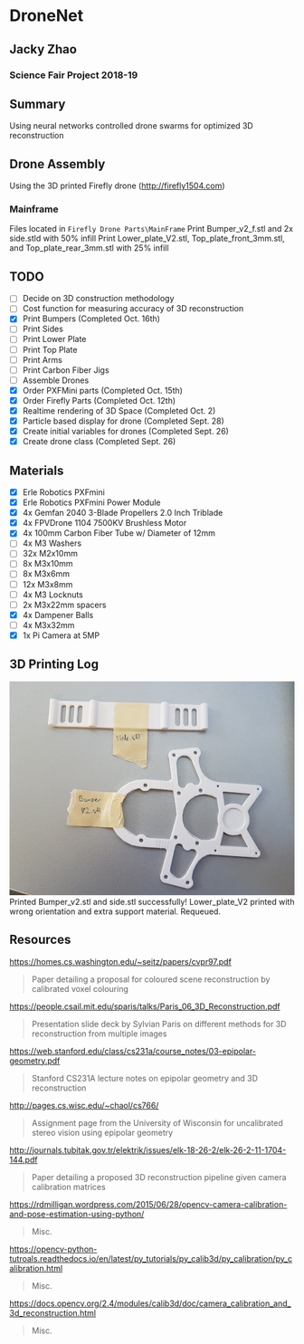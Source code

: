 # DroneNet
## Jacky Zhao
### Science Fair Project 2018-19

## Summary
Using neural networks controlled drone swarms for optimized 3D reconstruction

## Drone Assembly
Using the 3D printed Firefly drone (http://firefly1504.com)
### Mainframe
Files located in ```Firefly Drone Parts\MainFrame```
Print Bumper_v2_f.stl and 2x side.stld with 50% infill
Print Lower_plate_V2.stl, Top_plate_front_3mm.stl, and Top_plate_rear_3mm.stl with 25% infill

## TODO
- [ ] Decide on 3D construction methodology
- [ ] Cost function for measuring accuracy of 3D reconstruction
- [x] Print Bumpers (Completed Oct. 16th)
- [ ] Print Sides
- [ ] Print Lower Plate
- [ ] Print Top Plate
- [ ] Print Arms
- [ ] Print Carbon Fiber Jigs
- [ ] Assemble Drones
- [x] Order PXFMini parts (Completed Oct. 15th)
- [x] Order Firefly Parts (Completed Oct. 12th)
- [x] Realtime rendering of 3D Space (Completed Oct. 2)
- [x] Particle based display for drone (Completed Sept. 28)
- [x] Create initial variables for drones (Completed Sept. 26)
- [x] Create drone class (Completed Sept. 26)

## Materials
- [x] Erle Robotics PXFmini
- [x] Erle Robotics PXFmini Power Module
- [x] 4x Gemfan 2040 3-Blade Propellers 2.0 Inch Triblade
- [x] 4x FPVDrone 1104 7500KV Brushless Motor
- [x] 4x 100mm Carbon Fiber Tube w/ Diameter of 12mm
- [ ] 4x M3 Washers
- [ ] 32x M2x10mm
- [ ] 8x M3x10mm
- [ ] 8x M3x6mm
- [ ] 12x M3x8mm
- [ ] 4x M3 Locknuts
- [ ] 2x M3x22mm spacers
- [x] 4x Dampener Balls
- [ ] 4x M3x32mm
- [x] 1x Pi Camera at 5MP

## 3D Printing Log
![Oct. 16th](Logs/Oct16.jpg?raw=true "Oct. 16th")
Printed Bumper_v2.stl and side.stl successfully! Lower_plate_V2 printed with wrong orientation and extra support material. Requeued.

## Resources
https://homes.cs.washington.edu/~seitz/papers/cvpr97.pdf
> Paper detailing a proposal for coloured scene reconstruction by calibrated voxel colouring

https://people.csail.mit.edu/sparis/talks/Paris_06_3D_Reconstruction.pdf
> Presentation slide deck by Sylvian Paris on different methods for 3D reconstruction from multiple images

https://web.stanford.edu/class/cs231a/course_notes/03-epipolar-geometry.pdf
> Stanford CS231A lecture notes on epipolar geometry and 3D reconstruction

http://pages.cs.wisc.edu/~chaol/cs766/
> Assignment page from the University of Wisconsin for uncalibrated stereo vision using epipolar geometry

http://journals.tubitak.gov.tr/elektrik/issues/elk-18-26-2/elk-26-2-11-1704-144.pdf
> Paper detailing a proposed 3D reconstruction pipeline given camera calibration matrices

https://rdmilligan.wordpress.com/2015/06/28/opencv-camera-calibration-and-pose-estimation-using-python/
> Misc.

https://opencv-python-tutroals.readthedocs.io/en/latest/py_tutorials/py_calib3d/py_calibration/py_calibration.html
> Misc.

https://docs.opencv.org/2.4/modules/calib3d/doc/camera_calibration_and_3d_reconstruction.html
> Misc.
